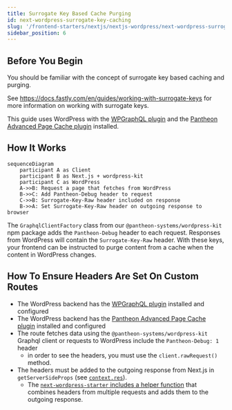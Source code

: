 ```yaml
---
title: Surrogate Key Based Cache Purging
id: next-wordpress-surrogate-key-caching
slug: '/frontend-starters/nextjs/nextjs-wordpress/next-wordpress-surrogate-key-caching'
sidebar_position: 6
---
```


## Before You Begin

You should be familiar with the concept of surrogate key based caching and
purging.

See https://docs.fastly.com/en/guides/working-with-surrogate-keys for more
information on working with surrogate keys.

This guide uses WordPress with the
[WPGraphQL plugin](https://wordpress.org/plugins/wp-graphql/) and the
[Pantheon Advanced Page Cache plugin](https://wordpress.org/plugins/pantheon-advanced-page-cache/)
installed.

## How It Works

```mermaid
sequenceDiagram
	participant A as Client
    participant B as Next.js + wordpress-kit
    participant C as WordPress
    A->>B: Request a page that fetches from WordPress
    B->>C: Add Pantheon-Debug header to request
    C->>B: Surrogate-Key-Raw header included on response
    B->>A: Set Surrogate-Key-Raw header on outgoing response to browser
```

The `GraphqlClientFactory` class from our `@pantheon-systems/wordpress-kit` npm
package adds the `Pantheon-Debug` header to each request. Responses from
WordPress will contain the `Surrogate-Key-Raw` header. With these keys, your
frontend can be instructed to purge content from a cache when the content in
WordPress changes.

## How To Ensure Headers Are Set On Custom Routes

- The WordPress backend has the
  [WPGraphQL plugin](https://wordpress.org/plugins/wp-graphql/) installed and
  configured
- The WordPress backend has the
  [Pantheon Advanced Page Cache plugin](https://wordpress.org/plugins/pantheon-advanced-page-cache/)
  installed and configured
- The route fetches data using the `@pantheon-systems/wordpress-kit` Graphql
  client or requests to WordPress include the `Pantheon-Debug: 1` header
  - in order to see the headers, you must use the `client.rawRequest()` method.
- The headers must be added to the outgoing response from Next.js in
  `getServerSideProps` (see
  [`context.res`](https://nextjs.org/docs/api-reference/data-fetching/get-server-side-props#context-parameter)).
  - The
    [`next-wordpress-starter` includes a helper function](https://github.com/pantheon-systems/decoupled-kit-js/blob/f3eebf4b502cbad123ec8a7fcd4d4f8f0fb413eb/starters/next-wordpress-starter/lib/setOutgoingHeaders.js#L25)
    that combines headers from multiple requests and adds them to the outgoing
    response.
